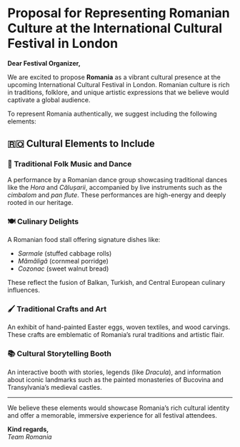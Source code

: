 # Proposal for Representing Romanian Culture at the International Cultural Festival in London

**Dear Festival Organizer,**

We are excited to propose **Romania** as a vibrant cultural presence at the upcoming International Cultural Festival in London. Romanian culture is rich in traditions, folklore, and unique artistic expressions that we believe would captivate a global audience.

To represent Romania authentically, we suggest including the following elements:

## 🇷🇴 Cultural Elements to Include

### 🎵 Traditional Folk Music and Dance
A performance by a Romanian dance group showcasing traditional dances like the *Hora* and *Călușarii*, accompanied by live instruments such as the *cimbalom* and *pan flute*. These performances are high-energy and deeply rooted in our heritage.

### 🍽️ Culinary Delights
A Romanian food stall offering signature dishes like:
- *Sarmale* (stuffed cabbage rolls)
- *Mămăligă* (cornmeal porridge)
- *Cozonac* (sweet walnut bread)  

These reflect the fusion of Balkan, Turkish, and Central European culinary influences.

### 🖌️ Traditional Crafts and Art
An exhibit of hand-painted Easter eggs, woven textiles, and wood carvings. These crafts are emblematic of Romania’s rural traditions and artistic flair.

### 📚 Cultural Storytelling Booth
An interactive booth with stories, legends (like *Dracula*), and information about iconic landmarks such as the painted monasteries of Bucovina and Transylvania’s medieval castles.

---

We believe these elements would showcase Romania’s rich cultural identity and offer a memorable, immersive experience for all festival attendees.

**Kind regards,**  
*Team Romania*
